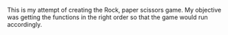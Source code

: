 This is my attempt of creating the Rock, paper scissors game. My objective was getting the functions in the right order so that the game would run accordingly.